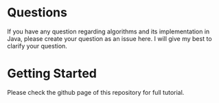 # Questions
If you have any question regarding algorithms and its implementation in Java, please create your question as an issue here. I will give my best to clarify your question.

Getting Started
================
Please check the github page of this repository for full tutorial.
